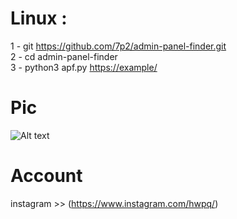 # Linux :
1 - git https://github.com/7p2/admin-panel-finder.git \
2 - cd admin-panel-finder \
3 - python3 apf.py <https://example/>  
  # Pic
  ![Alt text](https://c.top4top.io/p_1870l1prd1.png "Optional title")
  # Account
  instagram >> (https://www.instagram.com/hwpq/)
